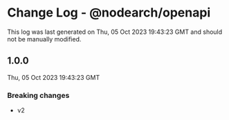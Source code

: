 # Change Log - @nodearch/openapi

This log was last generated on Thu, 05 Oct 2023 19:43:23 GMT and should not be manually modified.

## 1.0.0
Thu, 05 Oct 2023 19:43:23 GMT

### Breaking changes

- v2

